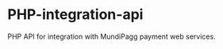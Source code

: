 PHP-integration-api
===================

PHP API for integration with MundiPagg payment web services.
